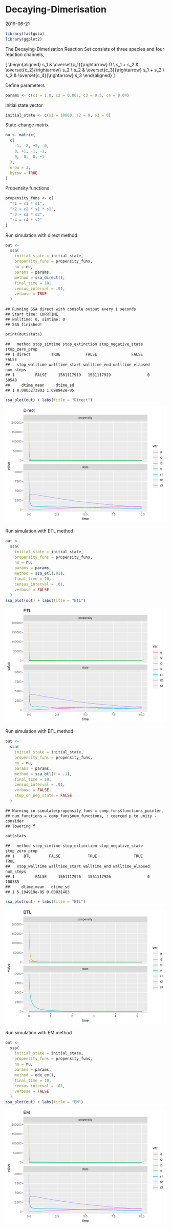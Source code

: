 Decaying-Dimerisation
================
2019-06-21

<!-- github markdown built using 
rmarkdown::render("vignettes/decaying_dimer.Rmd", output_format = "github_document")
-->

``` r
library(fastgssa)
library(ggplot2)
```

The Decaying-Dimerisation Reaction Set consists of three species and
four reaction channels,

\[
\begin{aligned}
  s_1 & \overset{c_1}{\rightarrow} 0 \\
  s_1 + s_2 & \overset{c_2}{\rightarrow} s_2 \\
  s_2 & \overset{c_3}{\rightarrow} s_1 + s_2 \\
  s_2 & \overset{c_4}{\rightarrow} s_3 
\end{aligned}
\]

Define parameters

``` r
params <- c(c1 = 1.0, c2 = 0.002, c3 = 0.5, c4 = 0.04)
```

Initial state vector

``` r
initial_state <- c(s1 = 10000, s2 = 0, s3 = 0)
```

State-change matrix

``` r
nu <- matrix(
  c(
    -1, -2, +2,  0,
    0, +1, -1, -1,
    0,  0,  0, +1
  ),
  nrow = 3,
  byrow = TRUE
)
```

Propensity functions

``` r
propensity_funs <- c(
  "r1 = c1 * s1",
  "r2 = c2 * s1 * s1",
  "r3 = c3 * s2",
  "r4 = c4 * s2"
)
```

Run simulation with direct method

``` r
out <- 
  ssa(
    initial_state = initial_state,
    propensity_funs = propensity_funs,
    nu = nu,
    params = params,
    method = ssa_direct(),
    final_time = 10,
    census_interval = .01,
    verbose = TRUE
  )
```

    ## Running SSA direct with console output every 1 seconds
    ## Start time: CURRTIME
    ## walltime: 0, simtime: 0
    ## SSA finished!

``` r
print(out$stats)
```

    ##   method stop_simtime stop_extinction stop_negative_state stop_zero_prop
    ## 1 direct         TRUE           FALSE               FALSE          FALSE
    ##   stop_walltime walltime_start walltime_end walltime_elapsed num_steps
    ## 1         FALSE     1561117919   1561117919                0     30548
    ##     dtime_mean     dtime_sd
    ## 1 0.0003273901 1.098942e-05

``` r
ssa_plot(out) + labs(title = "Direct")
```

![](decaying_dimer_files/figure-gfm/unnamed-chunk-8-1.png)<!-- -->

Run simulation with ETL method

``` r
out <- 
  ssa(
    initial_state = initial_state,
    propensity_funs = propensity_funs,
    nu = nu,
    params = params,
    method = ssa_etl(.01),
    final_time = 10,
    census_interval = .01,
    verbose = FALSE
  )
ssa_plot(out) + labs(title = "ETL")
```

![](decaying_dimer_files/figure-gfm/unnamed-chunk-9-1.png)<!-- -->

Run simulation with BTL method

``` r
out <- 
  ssa(
    initial_state = initial_state,
    propensity_funs = propensity_funs,
    nu = nu,
    params = params,
    method = ssa_btl(f = .1),
    final_time = 10,
    census_interval = .01,
    verbose = FALSE,
    stop_on_neg_state = FALSE
  )
```

    ## Warning in simulate(propensity_funs = comp_funs$functions_pointer,
    ## num_functions = comp_funs$num_functions, : coerced p to unity - consider
    ## lowering f

``` r
out$stats
```

    ##   method stop_simtime stop_extinction stop_negative_state stop_zero_prop
    ## 1    BTL        FALSE            TRUE                TRUE           TRUE
    ##   stop_walltime walltime_start walltime_end walltime_elapsed num_steps
    ## 1         FALSE     1561117926   1561117926                0    100385
    ##     dtime_mean   dtime_sd
    ## 1 5.194919e-05 0.00031483

``` r
ssa_plot(out) + labs(title = "BTL")
```

![](decaying_dimer_files/figure-gfm/unnamed-chunk-10-1.png)<!-- -->

Run simulation with EM method

``` r
out <- 
  ssa(
    initial_state = initial_state,
    propensity_funs = propensity_funs,
    nu = nu,
    params = params,
    method = ode_em(),
    final_time = 10,
    census_interval = .01,
    verbose = FALSE
  )
ssa_plot(out) + labs(title = "EM")
```

![](decaying_dimer_files/figure-gfm/unnamed-chunk-11-1.png)<!-- -->
